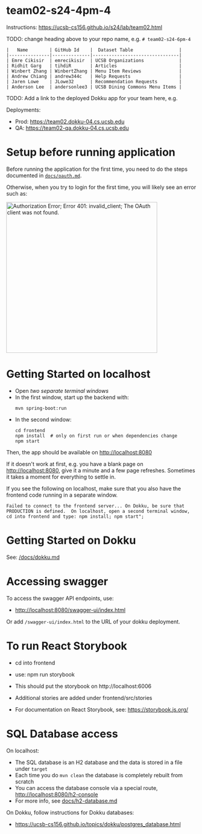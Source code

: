 # team02-s24-4pm-4

Instructions: <https://ucsb-cs156.github.io/s24/lab/team02.html>

TODO: change heading above to your repo name, e.g. `# team02-s24-6pm-4`
```
|   Name        | GitHub Id    |  Dataset Table                 |
|---------------|--------------|--------------------------------|
| Emre Cikisir  | emrecikisir  | UCSB Organizations             |
| Ridhit Garg   | tihdiR       | Articles                       | 
| Winbert Zhang | WinbertZhang | Menu Item Reviews              |
| Andrew Chiang | andrew344c   | Help Requests                  | 
| Jaren Lowe    | JLowe32      | Recommendation Requests        |
| Anderson Lee  | andersonlee3 | UCSB Dining Commons Menu Items |
```

TODO: Add a link to the deployed Dokku app for your team here, e.g.

Deployments:

* Prod: <https://team02.dokku-04.cs.ucsb.edu>
* QA: <https://team02-qa.dokku-04.cs.ucsb.edu>

# Setup before running application

Before running the application for the first time,
you need to do the steps documented in [`docs/oauth.md`](docs/oauth.md).

Otherwise, when you try to login for the first time, you 
will likely see an error such as:

<img src="https://user-images.githubusercontent.com/1119017/149858436-c9baa238-a4f7-4c52-b995-0ed8bee97487.png" alt="Authorization Error; Error 401: invalid_client; The OAuth client was not found." width="400"/>

# Getting Started on localhost

* Open *two separate terminal windows*  
* In the first window, start up the backend with:
  ``` 
  mvn spring-boot:run
  ```
* In the second window:
  ```
  cd frontend
  npm install  # only on first run or when dependencies change
  npm start
  ```

Then, the app should be available on <http://localhost:8080>

If it doesn't work at first, e.g. you have a blank page on  <http://localhost:8080>, give it a minute and a few page refreshes.  Sometimes it takes a moment for everything to settle in.

If you see the following on localhost, make sure that you also have the frontend code running in a separate window.

```
Failed to connect to the frontend server... On Dokku, be sure that PRODUCTION is defined.  On localhost, open a second terminal window, cd into frontend and type: npm install; npm start";
```

# Getting Started on Dokku

See: [/docs/dokku.md](/docs/dokku.md)

# Accessing swagger

To access the swagger API endpoints, use:

* <http://localhost:8080/swagger-ui/index.html>

Or add `/swagger-ui/index.html` to the URL of your dokku deployment.

# To run React Storybook

* cd into frontend
* use: npm run storybook
* This should put the storybook on http://localhost:6006
* Additional stories are added under frontend/src/stories

* For documentation on React Storybook, see: https://storybook.js.org/

# SQL Database access

On localhost:
* The SQL database is an H2 database and the data is stored in a file under `target`
* Each time you do `mvn clean` the database is completely rebuilt from scratch
* You can access the database console via a special route, <http://localhost:8080/h2-console>
* For more info, see [docs/h2-database.md](/docs/h2-database.md)

On Dokku, follow instructions for Dokku databases:
* <https://ucsb-cs156.github.io/topics/dokku/postgres_database.html>
